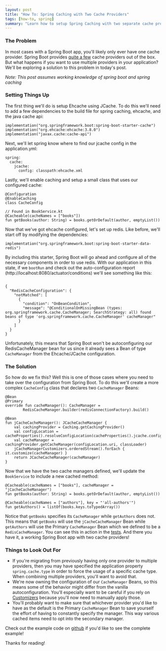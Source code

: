 ```yaml
---
layout: post
title: "How To: Spring Caching with Two Cache Providers"
tags: [how-to, spring]
summary: "Learn how to setup Spring Caching with two separate cache providers (redis and ehcache)"
---
```


### The Problem
In most cases with a Spring Boot app, you'll likely only ever have one cache provider. Spring Boot provides [quite a few](https://docs.spring.io/spring-boot/docs/current/reference/html/boot-features-caching.html#boot-features-caching-provider) cache providers out of the box. But what happens if you want to use multiple providers in your application? We'll be exploring a solution to this problem in today's post. 

_Note: This post assumes working knowledge of spring boot and spring caching_

### Setting Things Up
The first thing we'll do is setup Ehcache using JCache. To do this we'll need to add a few dependencies to the build file for spring caching, ehcache, and the java cache api:

<pre><code class="language-kotlin">implementation("org.springframework.boot:spring-boot-starter-cache")
implementation("org.ehcache:ehcache:3.8.0")
implementation("javax.cache:cache-api")</code></pre>

Next, we'll let spring know where to find our jcache config in the application.yml:

<pre><code class="language-yaml">spring:
  cache:
    jcache:
      config: classpath:ehcache.xml</code></pre>

Lastly, we'll enable caching and setup a small class that uses our configured cache:

<pre><code class="language-kotlin">@Configuration
@EnableCaching 
class CacheConfig

// Found in BookService.kt
@Cacheable(cacheNames = ["books"])
fun getBooks(author: String) = books.getOrDefault(author, emptyList())
</code></pre>

Now that we've got ehcache configured, let's set up redis. Like before, we'll start off by modifying the dependencies:

<pre><code class="language-kotlin">implementation("org.springframework.boot:spring-boot-starter-data-redis")</code></pre>

By including this starter, Spring Boot will go ahead and configure all of the necessary components in order to use redis. With our application in this state, if we `bootRun` and check out the auto-configuration report (http://localhost:8080/actuator/conditions) we'll see something like this:

<pre><code class="language-javascript">
{
  "RedisCacheConfiguration": {
    "notMatched": [
      {
        "condition": "OnBeanCondition",
        "message": "@ConditionalOnMissingBean (types: org.springframework.cache.CacheManager; SearchStrategy: all) found beans of type 'org.springframework.cache.CacheManager' cacheManager"
      }
    ]
  }
}
</code></pre>

Unfortunately, this means that Spring Boot won't be autoconfiguring our RedisCacheManager bean for us since it already sees a Bean of type `CacheManager` from the Ehcache/JCache configuration. 

### The Solution
So how do we fix this? Well this is one of those cases where you need to take over the configuration from Spring Boot. To do this we'll create a more complex `CacheConfig` class that declares two `CacheManager` Beans:

<pre><code class="language-kotlin">@Bean
@Primary
override fun cacheManager(): CacheManager =
        RedisCacheManager.builder(redisConnectionFactory).build()

@Bean
fun jCacheCacheManager(): JCacheCacheManager {
    val cachingProvider = Caching.getCachingProvider()
    val configLocation = cacheProperties().resolveConfigLocation(cacheProperties().jcache.config)
    val cacheManager = cachingProvider.getCacheManager(configLocation.uri, classLoader)
    jCacheManagerCustomizers.orderedStream().forEach { it.customize(cacheManager) }
    return JCacheCacheManager(cacheManager)
}
</code></pre>

Now that we have the two cache managers defined, we'll update the `BookService` to include a new cached method:

<pre><code class="language-kotlin">@Cacheable(cacheNames = ["books"], cacheManager = "jCacheCacheManager")
fun getBooks(author: String) = books.getOrDefault(author, emptyList())

@Cacheable(cacheNames = ["authors"], key = "'all-authors'")
fun getAuthors() = listOf(books.keys.toTypedArray())
</code></pre>

Notice that `getBooks` specifies its `CacheManager` while `getAuthors` does not. This means that `getBooks` will use the `jCacheCacheManager` Bean while `getAuthors` will use the Primary `CacheManager` Bean which we defined to be a `RedisCacheManager`. You can see this in action in the [tests](https://github.com/lumberjackdev/spring-caching-with-multiple-providers/blob/master/src/test/kotlin/com/lumberjackdev/caching/demo/service/BookServiceTests.kt). And there you have it, a working Spring Boot app with two cache providers!

### Things to Look Out For
* If you're migrating from previously having only one provider to multiple providers, then you may have specified the application property `spring.cache.type` in order to force the usage of a specific cache type. When combining multiple providers, you'll want to avoid that. 
* We're now owning the configuration of our `CacheManager` Beans, so this means some of the behavior might differ from the vanilla autoconfiguration. You'll especially want to be careful if you rely on [Customizers](https://docs.spring.io/spring-boot/docs/current/api/org/springframework/boot/autoconfigure/cache/CacheManagerCustomizer.html) because you'll now need to manually apply those.
* You'll probably want to make sure that whichever provider you'd like to have as the default is the Primary `CacheManager` Bean to save yourself the effort of having to constantly specify the manager. This way various cached items need to opt into the secondary manager.

Check out the example code on [github](https://github.com/lumberjackdev/spring-caching-with-multiple-providers) if you'd like to see the complete example!

Thanks for reading!
